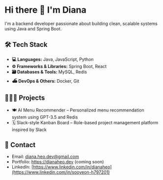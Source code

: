 # Hi there 👋 I'm Diana

I'm a backend developer passionate about building clean, scalable systems using Java and Spring Boot.

## 🛠️ Tech Stack  
- **💻 Languages:** Java, JavaScript, Python  
- **⚙️ Frameworks & Libraries:** Spring Boot, React  
- **🗃️ Databases & Tools:** MySQL, Redis  
- **⛴️ DevOps & Others:** Docker, Git

## 🧑🏻‍💻 Projects
- 🍽️ AI Menu Recommender – Personalized menu recommendation system using GPT-3.5 and Redis
- 🗓️ Slack-style Kanban Board – Role-based project management platform inspired by Slack

## 📮 Contact
- Email: diana.heo.dev@gmail.com  
- Portfolio: https://dianaheo.dev (coming soon)
- LinkedIn: [https://www.linkedin.com/in/dianaheo](https://www.linkedin.com/in/sooyeon-h797201)
